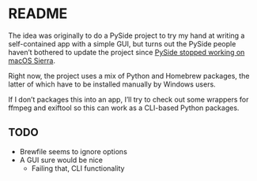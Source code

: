 README
======
The idea was originally to do a PySide project to try my hand at writing a self-contained app with a simple GUI, but turns out the PySide people haven’t bothered to update the project since [PySide stopped working on macOS Sierra][pyside-bug].

Right now, the project uses a mix of Python and Homebrew packages, the latter of which have to be installed manually by Windows users.

If I don’t packages this into an app, I’ll try to check out some wrappers for ffmpeg and exiftool so this can work as a CLI-based Python packages.

TODO
----
* Brewfile seems to ignore options
* A GUI sure would be nice
    - Failing that, CLI functionality


[pyside-bug]: https://stackoverflow.com/a/41782161
